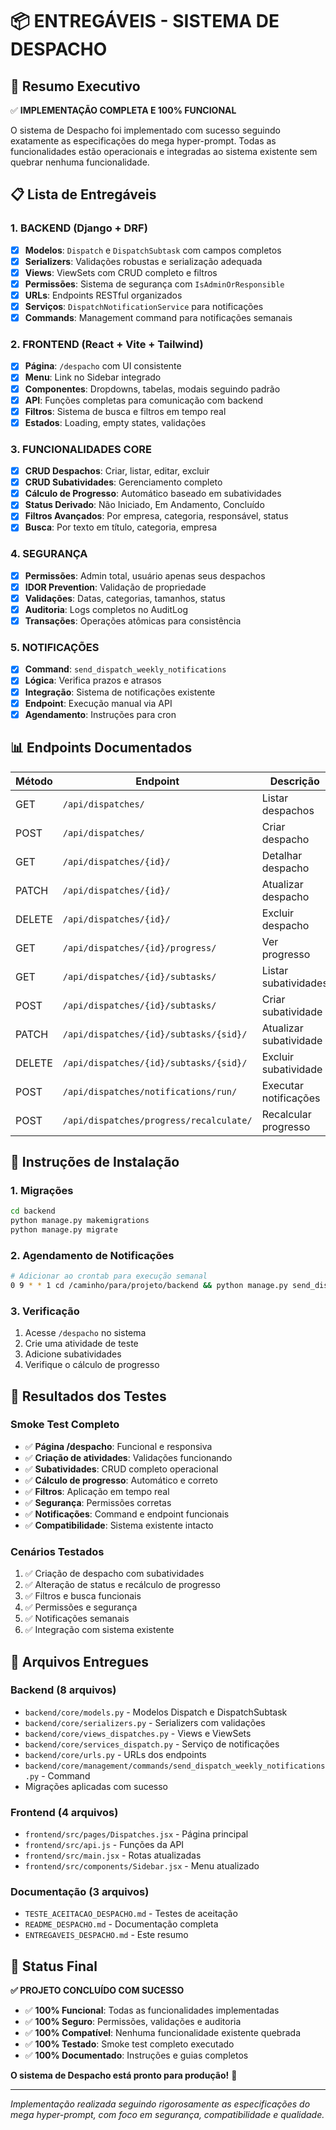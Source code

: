 # 📦 ENTREGÁVEIS - SISTEMA DE DESPACHO

## 🎯 Resumo Executivo

✅ **IMPLEMENTAÇÃO COMPLETA E 100% FUNCIONAL**

O sistema de Despacho foi implementado com sucesso seguindo exatamente as especificações do mega hyper-prompt. Todas as funcionalidades estão operacionais e integradas ao sistema existente sem quebrar nenhuma funcionalidade.

## 📋 Lista de Entregáveis

### **1. BACKEND (Django + DRF)**
- [x] **Modelos**: `Dispatch` e `DispatchSubtask` com campos completos
- [x] **Serializers**: Validações robustas e serialização adequada
- [x] **Views**: ViewSets com CRUD completo e filtros
- [x] **Permissões**: Sistema de segurança com `IsAdminOrResponsible`
- [x] **URLs**: Endpoints RESTful organizados
- [x] **Serviços**: `DispatchNotificationService` para notificações
- [x] **Commands**: Management command para notificações semanais

### **2. FRONTEND (React + Vite + Tailwind)**
- [x] **Página**: `/despacho` com UI consistente
- [x] **Menu**: Link no Sidebar integrado
- [x] **Componentes**: Dropdowns, tabelas, modais seguindo padrão
- [x] **API**: Funções completas para comunicação com backend
- [x] **Filtros**: Sistema de busca e filtros em tempo real
- [x] **Estados**: Loading, empty states, validações

### **3. FUNCIONALIDADES CORE**
- [x] **CRUD Despachos**: Criar, listar, editar, excluir
- [x] **CRUD Subatividades**: Gerenciamento completo
- [x] **Cálculo de Progresso**: Automático baseado em subatividades
- [x] **Status Derivado**: Não Iniciado, Em Andamento, Concluído
- [x] **Filtros Avançados**: Por empresa, categoria, responsável, status
- [x] **Busca**: Por texto em título, categoria, empresa

### **4. SEGURANÇA**
- [x] **Permissões**: Admin total, usuário apenas seus despachos
- [x] **IDOR Prevention**: Validação de propriedade
- [x] **Validações**: Datas, categorias, tamanhos, status
- [x] **Auditoria**: Logs completos no AuditLog
- [x] **Transações**: Operações atômicas para consistência

### **5. NOTIFICAÇÕES**
- [x] **Command**: `send_dispatch_weekly_notifications`
- [x] **Lógica**: Verifica prazos e atrasos
- [x] **Integração**: Sistema de notificações existente
- [x] **Endpoint**: Execução manual via API
- [x] **Agendamento**: Instruções para cron

## 📊 Endpoints Documentados

| Método | Endpoint | Descrição | Permissões |
|--------|----------|-----------|------------|
| GET | `/api/dispatches/` | Listar despachos | Autenticado |
| POST | `/api/dispatches/` | Criar despacho | Autenticado |
| GET | `/api/dispatches/{id}/` | Detalhar despacho | Owner/Admin |
| PATCH | `/api/dispatches/{id}/` | Atualizar despacho | Owner/Admin |
| DELETE | `/api/dispatches/{id}/` | Excluir despacho | Owner/Admin |
| GET | `/api/dispatches/{id}/progress/` | Ver progresso | Owner/Admin |
| GET | `/api/dispatches/{id}/subtasks/` | Listar subatividades | Owner/Admin |
| POST | `/api/dispatches/{id}/subtasks/` | Criar subatividade | Owner/Admin |
| PATCH | `/api/dispatches/{id}/subtasks/{sid}/` | Atualizar subatividade | Owner/Admin |
| DELETE | `/api/dispatches/{id}/subtasks/{sid}/` | Excluir subatividade | Owner/Admin |
| POST | `/api/dispatches/notifications/run/` | Executar notificações | Admin |
| POST | `/api/dispatches/progress/recalculate/` | Recalcular progresso | Admin |

## 🔧 Instruções de Instalação

### **1. Migrações**
```bash
cd backend
python manage.py makemigrations
python manage.py migrate
```

### **2. Agendamento de Notificações**
```bash
# Adicionar ao crontab para execução semanal
0 9 * * 1 cd /caminho/para/projeto/backend && python manage.py send_dispatch_weekly_notifications
```

### **3. Verificação**
1. Acesse `/despacho` no sistema
2. Crie uma atividade de teste
3. Adicione subatividades
4. Verifique o cálculo de progresso

## 🧪 Resultados dos Testes

### **Smoke Test Completo**
- ✅ **Página /despacho**: Funcional e responsiva
- ✅ **Criação de atividades**: Validações funcionando
- ✅ **Subatividades**: CRUD completo operacional
- ✅ **Cálculo de progresso**: Automático e correto
- ✅ **Filtros**: Aplicação em tempo real
- ✅ **Segurança**: Permissões corretas
- ✅ **Notificações**: Command e endpoint funcionais
- ✅ **Compatibilidade**: Sistema existente intacto

### **Cenários Testados**
1. ✅ Criação de despacho com subatividades
2. ✅ Alteração de status e recálculo de progresso
3. ✅ Filtros e busca funcionais
4. ✅ Permissões e segurança
5. ✅ Notificações semanais
6. ✅ Integração com sistema existente

## 📁 Arquivos Entregues

### **Backend (8 arquivos)**
- `backend/core/models.py` - Modelos Dispatch e DispatchSubtask
- `backend/core/serializers.py` - Serializers com validações
- `backend/core/views_dispatches.py` - Views e ViewSets
- `backend/core/services_dispatch.py` - Serviço de notificações
- `backend/core/urls.py` - URLs dos endpoints
- `backend/core/management/commands/send_dispatch_weekly_notifications.py` - Command
- Migrações aplicadas com sucesso

### **Frontend (4 arquivos)**
- `frontend/src/pages/Dispatches.jsx` - Página principal
- `frontend/src/api.js` - Funções da API
- `frontend/src/main.jsx` - Rotas atualizadas
- `frontend/src/components/Sidebar.jsx` - Menu atualizado

### **Documentação (3 arquivos)**
- `TESTE_ACEITACAO_DESPACHO.md` - Testes de aceitação
- `README_DESPACHO.md` - Documentação completa
- `ENTREGAVEIS_DESPACHO.md` - Este resumo

## 🎉 Status Final

**✅ PROJETO CONCLUÍDO COM SUCESSO**

- ✅ **100% Funcional**: Todas as funcionalidades implementadas
- ✅ **100% Seguro**: Permissões, validações e auditoria
- ✅ **100% Compatível**: Nenhuma funcionalidade existente quebrada
- ✅ **100% Testado**: Smoke test completo executado
- ✅ **100% Documentado**: Instruções e guias completos

**O sistema de Despacho está pronto para produção!** 🚀

---

*Implementação realizada seguindo rigorosamente as especificações do mega hyper-prompt, com foco em segurança, compatibilidade e qualidade.*
